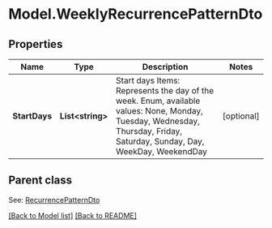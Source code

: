 # Model.WeeklyRecurrencePatternDto
## Properties
Name | Type | Description | Notes
------------ | ------------- | ------------- | -------------
**StartDays** | **List&lt;string&gt;** | Start days              Items: Represents the day of the week. Enum, available values: None, Monday, Tuesday, Wednesday, Thursday, Friday, Saturday, Sunday, Day, WeekDay, WeekendDay | [optional] 

## Parent class

See: [RecurrencePatternDto](RecurrencePatternDto.md)

[[Back to Model list]](Models.doc) [[Back to README]](README.md)


